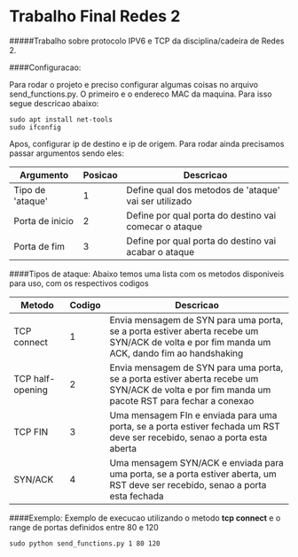 # Trabalho Final Redes 2
#####Trabalho sobre protocolo IPV6 e TCP da disciplina/cadeira de Redes 2. 

####Configuracao:

Para rodar o projeto e preciso configurar algumas coisas no arquivo send_functions.py.
O primeiro e o endereco MAC da maquina. Para isso segue descricao abaixo:
    
    sudo apt install net-tools
    sudo ifconfig
    
Apos, configurar ip de destino e ip de origem. Para rodar ainda precisamos passar argumentos sendo eles:


| Argumento| Posicao | Descricao |
| --- | --- | --- |
| Tipo de 'ataque'| 1 | Define qual dos metodos de 'ataque' vai ser utilizado|
| Porta de inicio | 2 | Define por qual porta do destino vai comecar o ataque |
| Porta de fim | 3 | Define por qual porta do destino vai acabar o ataque|

####Tipos de ataque:
Abaixo temos uma lista com os metodos disponiveis para uso, com os respectivos codigos

| Metodo| Codigo | Descricao |
| --- | --- | --- |
| TCP connect| 1 | Envia mensagem de SYN para uma porta, se a porta estiver aberta recebe um SYN/ACK de volta e por fim manda um ACK, dando fim ao handshaking|
| TCP half-opening | 2 | Envia mensagem de SYN para uma porta, se a porta estiver aberta recebe um SYN/ACK de volta e por fim manda um pacote RST para fechar a conexao|
| TCP FIN | 3 | Uma mensagem FIn e enviada para uma porta, se a porta estiver fechada um RST deve ser recebido, senao a porta esta aberta|
| SYN/ACK | 4 | Uma mensagem SYN/ACK e enviada para uma porta, se a porta estiver aberta, um RST deve ser recebido, senao a porta esta fechada|
 


####Exemplo:
Exemplo de execucao utilizando o metodo **tcp connect** e o range de portas definidos entre 80 e 120
    
    
    sudo python send_functions.py 1 80 120